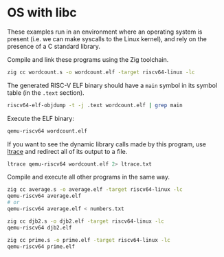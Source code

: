 # OS with libc

These examples run in an environment where an operating system is present (i.e. we can make syscalls to the Linux kernel), and rely on the presence of a C standard library.

Compile and link these programs using the Zig toolchain.

```sh
zig cc wordcount.s -o wordcount.elf -target riscv64-linux -lc
```

The generated RISC-V ELF binary should have a `main` symbol in its symbol table (in the `.text` section).

```sh
riscv64-elf-objdump -t -j .text wordcount.elf | grep main
```

Execute the ELF binary:

```sh
qemu-riscv64 wordcount.elf
```

If you want to see the dynamic library calls made by this program, use [ltrace](https://gitlab.com/cespedes/ltrace) and redirect all of its output to a file.

```sh
ltrace qemu-riscv64 wordcount.elf 2> ltrace.txt
```

Compile and execute all other programs in the same way.

```sh
zig cc average.s -o average.elf -target riscv64-linux -lc
qemu-riscv64 average.elf
# or
qemu-riscv64 average.elf < numbers.txt
```

```sh
zig cc djb2.s -o djb2.elf -target riscv64-linux -lc
qemu-riscv64 djb2.elf
```

```sh
zig cc prime.s -o prime.elf -target riscv64-linux -lc
qemu-riscv64 prime.elf
```
